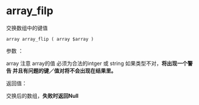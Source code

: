 # array\_filp

交换数组中的键值

```
array array_flip ( array $array )
```

参数 ：

array 注意 array的值 必须为合法的intger 或 string 如果类型不对，**将出现一个警告 并且有问题的键／值对将不会出现在结果里。**

返回值：

交换后的数组，**失败时返回Null**



